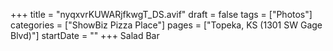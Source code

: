 +++
title = "nyqxvrKUWARjfkwgT_DS.avif"
draft = false
tags = ["Photos"]
categories = ["ShowBiz Pizza Place"]
pages = ["Topeka, KS (1301 SW Gage Blvd)"]
startDate = ""
+++
Salad Bar
